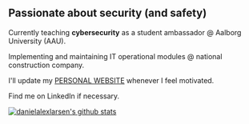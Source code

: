 ## Passionate about security (and safety)

Currently teaching **cybersecurity** as a student ambassador @ Aalborg University (AAU).

Implementing and maintaining IT operational modules @ national construction company. 

I'll update my [PERSONAL WEBSITE](https://danielalexlarsen.github.io) whenever I feel motivated.

Find me on LinkedIn if necessary.

[![danielalexlarsen's github stats](https://github-readme-stats.vercel.app/api?username=danielalexlarsen&count_private=true&show_icons=true&theme=github_dark)](https://danielalexlarsen.github.io/)
